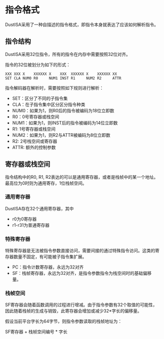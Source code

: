 # 指令格式

DustISA采用了一种自描述的指令格式，即指令本身就表达了应该如何解析指令。

## 指令结构

DustISA采用32位指令，所有的指令在内存中需要按照32位对齐。

指令的32位被划分为如下的形式：

```
XXX XXX X    XXXXXX X    XXX  XXXXXX X    XXXXXX XX
SET CLA NUM0 R0     NUM1 INST R1     NUM2 R2     ATTR
```

指令解码器在解析时，需要按照如下规则进行解析：

- SET：区分了不同的子指令集
- CLA：在子指令集中区分区分指令种类
- NUM0：如果为1，则R0后的指令被编码为18位立即数
- R0：0号寄存器或栈空间
- NUM1：如果为1，则INST后的指令被编码为14位立即数
- R1: 1号寄存器或栈空间
- NUM2：如果为1，则R2与ATTR被编码为8位立即数
- R2: 2号栈空间或寄存器
- ATTR: 额外的控制参数

## 寄存器或栈空间

指令结构中的R0, R1, R2表达的可以是通用寄存器，或者是栈帧中的某一个地址。最高位为0时则为通用寄存，1位栈帧空间。

### 通用寄存器

DustISA存在32个通用寄存器，其中

- r0为0寄存器
- r1-r31为普通寄存器

### 特殊寄存器

特殊寄存器是无法被指令参数直接访问，需要间接的通过特殊指令访问。这类的寄存器数量不固定，有可能被子指令集扩展。

- PC：指令计数寄存器，永远为32对齐
- SF：栈帧寄存器，永远为32对齐，是指令参数指令为栈空间时的基础偏移量。

### 栈帧空间

SF寄存器会随着函数调用的过程进行增减。由于指令参数有32个取值的可能性，因此随着栈帧的生成与销毁，此寄存器会增加或减少32*字长的偏移量。

假设当前平台字长为64字节，则指令参数读取的栈帧地址为：

SF寄存器 + 栈帧空间编号 * 字长
